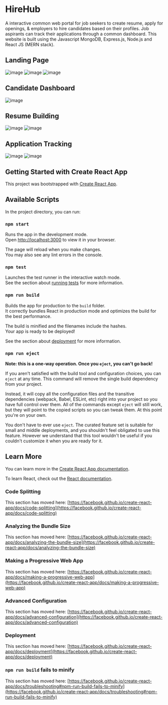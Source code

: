 # HireHub
A interactive common web portal for job seekers to create resume, apply for openings, & employers to hire candidates based on their profiles. Job aspirants can track their applications through a common dashboard. This website is built using the Javascript MongoDB, Express.js, Node.js and React JS (MERN stack).

## Landing Page 
![image](https://github.com/yashbhangdia/JobPortal/assets/55742719/0d938b2f-9834-4cea-afd5-9f0738af576a)
![image](https://github.com/yashbhangdia/JobPortal/assets/55742719/ee289d89-ce73-4d13-9d3e-6d539577ab5d)
![image](https://github.com/yashbhangdia/JobPortal/assets/55742719/da1aedf5-2286-4ea9-ae51-a9068e4bdffd)


## Candidate Dashboard
![image](https://github.com/yashbhangdia/JobPortal/assets/55742719/72f46b40-bd51-43b0-b200-c8a41fa842ec)


## Resume Building 
![image](https://github.com/yashbhangdia/JobPortal/assets/55742719/2a02eaec-eec2-4dc6-9d32-76e5a6345ecd)
![image](https://github.com/yashbhangdia/JobPortal/assets/55742719/cb878954-8b62-4e54-97c5-275ee1f9bfea)


## Application Tracking
![image](https://github.com/yashbhangdia/JobPortal/assets/55742719/70d7c3ea-ce40-41a6-b4e1-ff09cd383bf1)
![image](https://github.com/yashbhangdia/JobPortal/assets/55742719/14a0770b-8e12-44a9-a2d3-916b56af8b35)


## Getting Started with Create React App

This project was bootstrapped with [Create React App](https://github.com/facebook/create-react-app).

## Available Scripts

In the project directory, you can run:

### `npm start`

Runs the app in the development mode.\
Open [http://localhost:3000](http://localhost:3000) to view it in your browser.

The page will reload when you make changes.\
You may also see any lint errors in the console.

### `npm test`

Launches the test runner in the interactive watch mode.\
See the section about [running tests](https://facebook.github.io/create-react-app/docs/running-tests) for more information.

### `npm run build`

Builds the app for production to the `build` folder.\
It correctly bundles React in production mode and optimizes the build for the best performance.

The build is minified and the filenames include the hashes.\
Your app is ready to be deployed!

See the section about [deployment](https://facebook.github.io/create-react-app/docs/deployment) for more information.

### `npm run eject`

**Note: this is a one-way operation. Once you `eject`, you can't go back!**

If you aren't satisfied with the build tool and configuration choices, you can `eject` at any time. This command will remove the single build dependency from your project.

Instead, it will copy all the configuration files and the transitive dependencies (webpack, Babel, ESLint, etc) right into your project so you have full control over them. All of the commands except `eject` will still work, but they will point to the copied scripts so you can tweak them. At this point you're on your own.

You don't have to ever use `eject`. The curated feature set is suitable for small and middle deployments, and you shouldn't feel obligated to use this feature. However we understand that this tool wouldn't be useful if you couldn't customize it when you are ready for it.

## Learn More

You can learn more in the [Create React App documentation](https://facebook.github.io/create-react-app/docs/getting-started).

To learn React, check out the [React documentation](https://reactjs.org/).

### Code Splitting

This section has moved here: [https://facebook.github.io/create-react-app/docs/code-splitting](https://facebook.github.io/create-react-app/docs/code-splitting)

### Analyzing the Bundle Size

This section has moved here: [https://facebook.github.io/create-react-app/docs/analyzing-the-bundle-size](https://facebook.github.io/create-react-app/docs/analyzing-the-bundle-size)

### Making a Progressive Web App

This section has moved here: [https://facebook.github.io/create-react-app/docs/making-a-progressive-web-app](https://facebook.github.io/create-react-app/docs/making-a-progressive-web-app)

### Advanced Configuration

This section has moved here: [https://facebook.github.io/create-react-app/docs/advanced-configuration](https://facebook.github.io/create-react-app/docs/advanced-configuration)

### Deployment

This section has moved here: [https://facebook.github.io/create-react-app/docs/deployment](https://facebook.github.io/create-react-app/docs/deployment)

### `npm run build` fails to minify

This section has moved here: [https://facebook.github.io/create-react-app/docs/troubleshooting#npm-run-build-fails-to-minify](https://facebook.github.io/create-react-app/docs/troubleshooting#npm-run-build-fails-to-minify)


